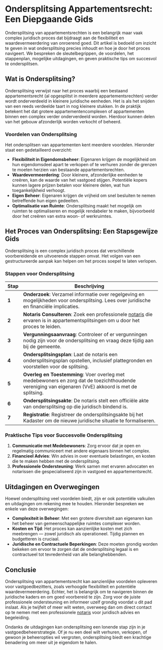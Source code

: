 # Ondersplitsing Appartementsrecht: Een Diepgaande Gids

Ondersplitsing van appartementsrechten is een belangrijk maar vaak complex juridisch proces dat bijdraagt aan de flexibiliteit en waardevermeerdering van onroerend goed. Dit artikel is bedoeld om inzicht te geven in wat ondersplitsing precies inhoudt en hoe je door het proces navigeert. We bespreken de sleutelbegrippen, de voordelen, het stappenplan, mogelijke uitdagingen, en geven praktische tips om succesvol te ondersplitsen.

## Wat is Ondersplitsing?

Ondersplitsing verwijst naar het proces waarbij een bestaand appartementsrecht (al opgesplitst in meerdere appartementsrechten) verder wordt onderverdeeld in kleinere juridische eenheden. Het is als het snijden van een reeds verdeelde taart in nog kleinere stukken. In de praktijk betekent het dat grotere appartementencomplexen of appartementen binnen een complex verder onderverdeeld worden. Hierdoor kunnen delen van het gebouw afzonderlijk worden verkocht of beheerd.

### Voordelen van Ondersplitsing

Het ondersplitsen van appartementen kent meerdere voordelen. Hieronder staat een gedetailleerd overzicht:

- **Flexibiliteit in Eigendomsbeheer**: Eigenaren krijgen de mogelijkheid om hun eigendomsdeel apart te verkopen of te verhuren zonder de grenzen te moeten herzien van bestaande appartementsrechten.
- **Waardevermeerdering**: Door kleinere, afzonderlijke eenheden te creëren, kan de waarde van het vastgoed stijgen. Potentiële kopers kunnen lagere prijzen betalen voor kleinere delen, wat hun toegankelijkheid verhoogt.
- **Eigen Beheer**: Eigenaren krijgen de vrijheid om snel besluiten te nemen betreffende hun eigen gedeelten.
- **Optimalisatie van Ruimte**: Ondersplitsing maakt het mogelijk om ruimten te optimaliseren en mogelijk rendabeler te maken, bijvoorbeeld door het creëren van extra woon- of werkruimtes.

## Het Proces van Ondersplitsing: Een Stapsgewijze Gids

Ondersplitsing is een complex juridisch proces dat verschillende voorbereidende en uitvoerende stappen omvat. Het volgen van een gestructureerde aanpak kan helpen om het proces soepel te laten verlopen.

### Stappen voor Ondersplitsing

| Stap        | Beschrijving  |
|-------------|---------------|
| **1**       | **Onderzoek**: Verzamel informatie over regelgeving en mogelijkheden voor ondersplitsing. Lees over juridische en financiële implicaties. |
| **2**       | **Notaris Consulteren**: Zoek een professionele [notaris](https://notarissen-online.nl) die ervaren is in appartementsplitsingen om u door het proces te leiden. |
| **3**       | **Vergunningsaanvraag**: Controleer of er vergunningen nodig zijn voor de ondersplitsing en vraag deze tijdig aan bij de gemeente. |
| **4**       | **Ondersplitsingsplan**: Laat de notaris een ondersplitsingsplan opstellen, inclusief plattegronden en voorstellen voor de splitsing. |
| **5**       | **Overleg en Toestemming**: Voer overleg met medebewoners en zorg dat de toezichthoudende vereniging van eigenaren (VvE) akkoord is met de splitsing. |
| **6**       | **Ondersplitsingsakte**: De notaris stelt een officiële akte van ondersplitsing op die juridisch bindend is. |
| **7**       | **Registratie**: Registreer de ondersplitsingsakte bij het Kadaster om de nieuwe juridische situatie te formaliseren. |

### Praktische Tips voor Succesvolle Ondersplitsing

1. **Communicatie met Medebewoners**: Zorg ervoor dat je open en regelmatig communiceert met andere eigenaars binnen het complex.
2. **Financieel Advies**: Win advies in over eventuele belastingen, en kosten die te maken hebben met de ondersplitsing.
3. **Professionele Ondersteuning**: Werk samen met ervaren advocaten en notarissen die gespecialiseerd zijn in vastgoed en appartementsrecht.

## Uitdagingen en Overwegingen

Hoewel ondersplitsing veel voordelen biedt, zijn er ook potentiële valkuilen en uitdagingen om rekening mee te houden. Hieronder bespreken we enkele van deze overwegingen:

- **Complexiteit in Beheer**: Met een grotere diversiteit aan eigenaren kan het beheer van gemeenschappelijke ruimtes complexer worden. 
- **Kosten en Tijd**: Het proces kan aanzienlijke kosten met zich meebrengen — zowel juridisch als operationeel. Tijdig plannen en budgetteren is cruciaal.
- **Juridische en Contractuele Beperkingen**: Deze moeten grondig worden bekeken om ervoor te zorgen dat de ondersplitsing legaal is en contractueel tot tevredenheid van alle belanghebbenden.

## Conclusie

Ondersplitsing van appartementsrecht kan aanzienlijke voordelen opleveren voor vastgoedbezitters, zoals verhoogde flexibiliteit en potentiële waardevermeerdering. Echter, het is belangrijk om te navigeren binnen de juridische kaders en om goed voorbereid te zijn. Zorg voor de juiste professionele ondersteuning en informeer uzelf grondig voordat u dit pad inslaat. Als je twijfelt of meer wilt weten, overweeg dan om direct contact op te nemen met een professionele [notaris](https://notarissen-online.nl) voor juridisch advies en begeleiding.

Ondanks de uitdagingen kan ondersplitsing een lonende stap zijn in je vastgoedbeheerstrategie. Of je nu een deel wilt verhuren, verkopen, of gewoon je beheeropties wil vergroten, ondersplitsing biedt een krachtige benadering om meer uit je eigendom te halen.